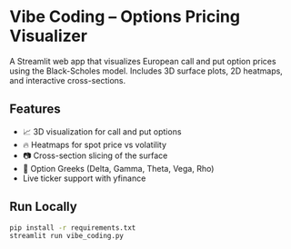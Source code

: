 # Vibe Coding – Options Pricing Visualizer

A Streamlit web app that visualizes European call and put option prices using the Black-Scholes model. Includes 3D surface plots, 2D heatmaps, and interactive cross-sections.

## Features

- 📈 3D visualization for call and put options
- 🔥 Heatmaps for spot price vs volatility
- 📷 Cross-section slicing of the surface
- 🧠 Option Greeks (Delta, Gamma, Theta, Vega, Rho)
- Live ticker support with yfinance

## Run Locally

```bash
pip install -r requirements.txt
streamlit run vibe_coding.py
```

